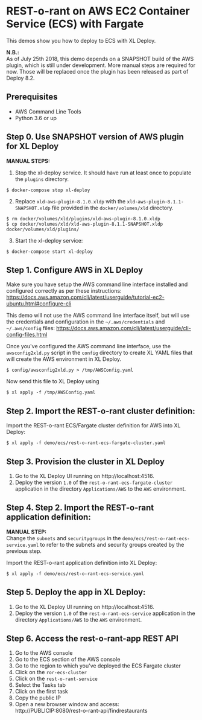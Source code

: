 # REST-o-rant on AWS EC2 Container Service (ECS) with Fargate

This demos show you how to deploy to ECS with XL Deploy.

**N.B.:**<br/>
As of July 25th 2018, this demo depends on a SNAPSHOT build of the AWS plugin, which is still under development. More manual steps are required for now. Those will be replaced once the plugin has been released as part of Deploy 8.2.

## Prerequisites
* AWS Command Line Tools
* Python 3.6 or up

## Step 0. Use SNAPSHOT version of AWS plugin for XL Deploy

**MANUAL STEPS:**<br/>

1. Stop the xl-deploy service. It should have run at least once to populate the `plugins` directory.
```
$ docker-compose stop xl-deploy
```
2. Replace `xld-aws-plugin-8.1.0.xldp` with the `xld-aws-plugin-8.1.1-SNAPSHOT.xldp` file provided in the `docker/volumes/xld` directory.
```
$ rm docker/volumes/xld/plugins/xld-aws-plugin-8.1.0.xldp
$ cp docker/volumes/xld/xld-aws-plugin-8.1.1-SNAPSHOT.xldp docker/volumes/xld/plugins/
```
3. Start the xl-deploy service:
```
$ docker-compose start xl-deploy
```

## Step 1. Configure AWS in XL Deploy

Make sure you have setup the AWS command line interface installed and configured correctly as per these instructions:
https://docs.aws.amazon.com/cli/latest/userguide/tutorial-ec2-ubuntu.html#configure-cli

This demo will not use the AWS command line interface itself, but will use the credentials and configuration in the `~/.aws/credentials` and `~/.aws/config` files:
https://docs.aws.amazon.com/cli/latest/userguide/cli-config-files.html

Once you've configured the AWS command line interface, use the `awsconfig2xld.py` script in the `config` directory to create XL YAML files that will create the AWS environment in XL Deploy.

```
$ config/awsconfig2xld.py > /tmp/AWSConfig.yaml
```

Now send this file to XL Deploy using

```
$ xl apply -f /tmp/AWSConfig.yaml
```

## Step 2. Import the REST-o-rant cluster definition:

Import the REST-o-rant ECS/Fargate cluster definition for AWS into XL Deploy:

```
$ xl apply -f demo/ecs/rest-o-rant-ecs-fargate-cluster.yaml
```

## Step 3. Provision the cluster in XL Deploy

1. Go to the XL Deploy UI running on http://localhost:4516.
2. Deploy the version `1.0` of the `rest-o-rant-ecs-fargate-cluster` application in the directory `Applications/AWS` to the `AWS` environment.

## Step 4. Step 2. Import the REST-o-rant application definition:

**MANUAL STEP:**</br>
Change the `subnets` and `securitygroups` in the `demo/ecs/rest-o-rant-ecs-service.yaml` to refer to the subnets and security groups created by the previous step.

Import the REST-o-rant application definition into XL Deploy:

```
$ xl apply -f demo/ecs/rest-o-rant-ecs-service.yaml
```

## Step 5. Deploy the app in XL Deploy:

1. Go to the XL Deploy UI running on http://localhost:4516.
2. Deploy the version `1.0` of the `rest-o-rant-ecs-service` application in the directory `Applications/AWS` to the `AWS` environment.

## Step 6. Access the rest-o-rant-app REST API

1. Go to the AWS console
2. Go to the ECS section of the AWS console
3. Go to the region to which you've deployed the ECS Fargate cluster
4. Click on the `ror-ecs-cluster`
5. Click on the `rest-o-rant-service`
6. Select the Tasks tab
7. Click on the first task
8. Copy the public IP
9. Open a new browser window and access:<br/>
http://PUBLICIP:8080/rest-o-rant-api/findrestaurants
